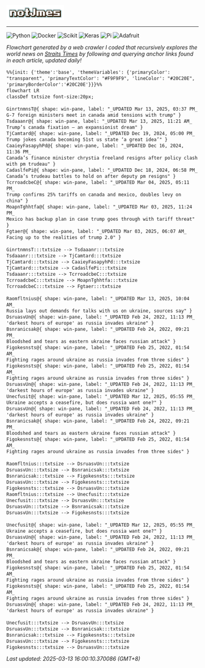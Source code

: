 <img src="img/name.gif" width="30%">
<hr>

![Python](https://img.shields.io/badge/Python-FFD43B?style=for-the-badge&logo=python&logoColor=white)
![Docker](https://img.shields.io/badge/Docker-2CA5E0?style=for-the-badge&logo=docker&logoColor=white)
![Scikit](https://img.shields.io/badge/scikit_learn-F7931E?style=for-the-badge&logo=scikit-learn&logoColor=white)
![Keras](https://img.shields.io/badge/Keras-FF0000?style=for-the-badge&logo=keras&logoColor=white)
![Pi](https://img.shields.io/badge/Raspberry%20Pi-A22846?style=for-the-badge&logo=Raspberry%20Pi&logoColor=white)
![Adafruit](https://img.shields.io/badge/adafruit-000000?style=for-the-badge&logo=adafruit&logoColor=white)

<i>Flowchart generated by a web crawler I coded that recursively explores the world news on [Straits Times](https://www.straitstimes.com/world) by following and querying anchor links found in each article, updated daily!</i>

<!-- START -->
```mermaid
%%{init: {'theme':'base', 'themeVariables': {'primaryColor': "transparent", 'primaryTextColor': "#F9F9F9", 'lineColor': "#20C20E", 'primaryBorderColor':'#20C20E'}}}%%
flowchart LR
classDef txtsize font-size:20px;

GinrtnmnsT@{ shape: win-pane, label: "_UPDATED Mar 13, 2025, 03:37 PM_
G-7 foreign ministers meet in canada amid tensions with trump" }
Tsdaaanr@{ shape: win-pane, label: "_UPDATED Mar 13, 2025, 11:21 AM_
Trump’s canada fixation – an expansionist dream" }
TjCamtard@{ shape: win-pane, label: "_UPDATED Dec 19, 2024, 05:00 PM_
Trump jokes canada becoming 51st us state ‘a great idea’" }
CaaieyFasapyhPd@{ shape: win-pane, label: "_UPDATED Dec 16, 2024, 11:36 PM_
Canada’s finance minister chrystia freeland resigns after policy clash with pm trudeau" }
CadaslfePi@{ shape: win-pane, label: "_UPDATED Dec 18, 2024, 06:58 PM_
Canada’s trudeau battles to hold on after deputy pm resigns" }
TcrroadcbeC@{ shape: win-pane, label: "_UPDATED Mar 04, 2025, 05:11 PM_
Trump confirms 25% tariffs on canada and mexico, doubles levy on china" }
MoapnTghhtfa@{ shape: win-pane, label: "_UPDATED Mar 03, 2025, 11:24 PM_
Mexico has backup plan in case trump goes through with tariff threat" }
Fgtaer@{ shape: win-pane, label: "_UPDATED Mar 03, 2025, 06:07 AM_
Facing up to the realities of trump 2.0" }

GinrtnmnsT:::txtsize --> Tsdaaanr:::txtsize
Tsdaaanr:::txtsize --> TjCamtard:::txtsize
TjCamtard:::txtsize --> CaaieyFasapyhPd:::txtsize
TjCamtard:::txtsize --> CadaslfePi:::txtsize
Tsdaaanr:::txtsize --> TcrroadcbeC:::txtsize
TcrroadcbeC:::txtsize --> MoapnTghhtfa:::txtsize
TcrroadcbeC:::txtsize --> Fgtaer:::txtsize

Raomfltnius@{ shape: win-pane, label: "_UPDATED Mar 13, 2025, 10:04 AM_
Russia lays out demands for talks with us on ukraine, sources say" }
DsruasvUn@{ shape: win-pane, label: "_UPDATED Feb 24, 2022, 11:13 PM_
'darkest hours of europe' as russia invades ukraine" }
Bsnranicsak@{ shape: win-pane, label: "_UPDATED Feb 24, 2022, 09:21 PM_
Bloodshed and tears as eastern ukraine faces russian attack" }
Figokesnsts@{ shape: win-pane, label: "_UPDATED Feb 25, 2022, 01:54 AM_
Fighting rages around ukraine as russia invades from three sides" }
Figokesnsts@{ shape: win-pane, label: "_UPDATED Feb 25, 2022, 01:54 AM_
Fighting rages around ukraine as russia invades from three sides" }
DsruasvUn@{ shape: win-pane, label: "_UPDATED Feb 24, 2022, 11:13 PM_
'darkest hours of europe' as russia invades ukraine" }
Unecfusit@{ shape: win-pane, label: "_UPDATED Mar 12, 2025, 05:55 PM_
Ukraine accepts a ceasefire, but does russia want one?" }
DsruasvUn@{ shape: win-pane, label: "_UPDATED Feb 24, 2022, 11:13 PM_
'darkest hours of europe' as russia invades ukraine" }
Bsnranicsak@{ shape: win-pane, label: "_UPDATED Feb 24, 2022, 09:21 PM_
Bloodshed and tears as eastern ukraine faces russian attack" }
Figokesnsts@{ shape: win-pane, label: "_UPDATED Feb 25, 2022, 01:54 AM_
Fighting rages around ukraine as russia invades from three sides" }

Raomfltnius:::txtsize --> DsruasvUn:::txtsize
DsruasvUn:::txtsize --> Bsnranicsak:::txtsize
Bsnranicsak:::txtsize --> Figokesnsts:::txtsize
DsruasvUn:::txtsize --> Figokesnsts:::txtsize
Figokesnsts:::txtsize --> DsruasvUn:::txtsize
Raomfltnius:::txtsize --> Unecfusit:::txtsize
Unecfusit:::txtsize --> DsruasvUn:::txtsize
DsruasvUn:::txtsize --> Bsnranicsak:::txtsize
DsruasvUn:::txtsize --> Figokesnsts:::txtsize

Unecfusit@{ shape: win-pane, label: "_UPDATED Mar 12, 2025, 05:55 PM_
Ukraine accepts a ceasefire, but does russia want one?" }
DsruasvUn@{ shape: win-pane, label: "_UPDATED Feb 24, 2022, 11:13 PM_
'darkest hours of europe' as russia invades ukraine" }
Bsnranicsak@{ shape: win-pane, label: "_UPDATED Feb 24, 2022, 09:21 PM_
Bloodshed and tears as eastern ukraine faces russian attack" }
Figokesnsts@{ shape: win-pane, label: "_UPDATED Feb 25, 2022, 01:54 AM_
Fighting rages around ukraine as russia invades from three sides" }
Figokesnsts@{ shape: win-pane, label: "_UPDATED Feb 25, 2022, 01:54 AM_
Fighting rages around ukraine as russia invades from three sides" }
DsruasvUn@{ shape: win-pane, label: "_UPDATED Feb 24, 2022, 11:13 PM_
'darkest hours of europe' as russia invades ukraine" }

Unecfusit:::txtsize --> DsruasvUn:::txtsize
DsruasvUn:::txtsize --> Bsnranicsak:::txtsize
Bsnranicsak:::txtsize --> Figokesnsts:::txtsize
DsruasvUn:::txtsize --> Figokesnsts:::txtsize
Figokesnsts:::txtsize --> DsruasvUn:::txtsize

```
<i>Last updated: 2025-03-13 16:00:10.370086 (GMT+8)</i>
<!-- END -->
